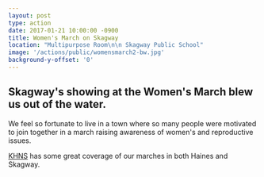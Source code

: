 ```yaml
---
layout: post
type: action
date: 2017-01-21 10:00:00 -0900
title: Women's March on Skagway
location: "Multipurpose Room\n\n Skagway Public School"
image: '/actions/public/womensmarch2-bw.jpg'
background-y-offset: '0'
---
```


## Skagway's showing at the Women's March blew us out of the water.

We feel so fortunate to live in a town where so many people were motivated to join together in a march raising awareness of women's and reproductive issues.

[KHNS](http://khns.org/hundreds-turn-out-for-womens-marches-in-haines-and-skagway) has some great coverage of our marches in both Haines and Skagway.
